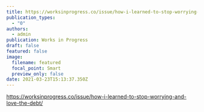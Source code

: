 ```yaml
---
title: https://worksinprogress.co/issue/how-i-learned-to-stop-worrying-and-love-the-debt/
publication_types:
  - "0"
authors:
  - admin
publication: Works in Progress
draft: false
featured: false
image:
  filename: featured
  focal_point: Smart
  preview_only: false
date: 2021-03-23T15:13:37.350Z
---
```

https://worksinprogress.co/issue/how-i-learned-to-stop-worrying-and-love-the-debt/